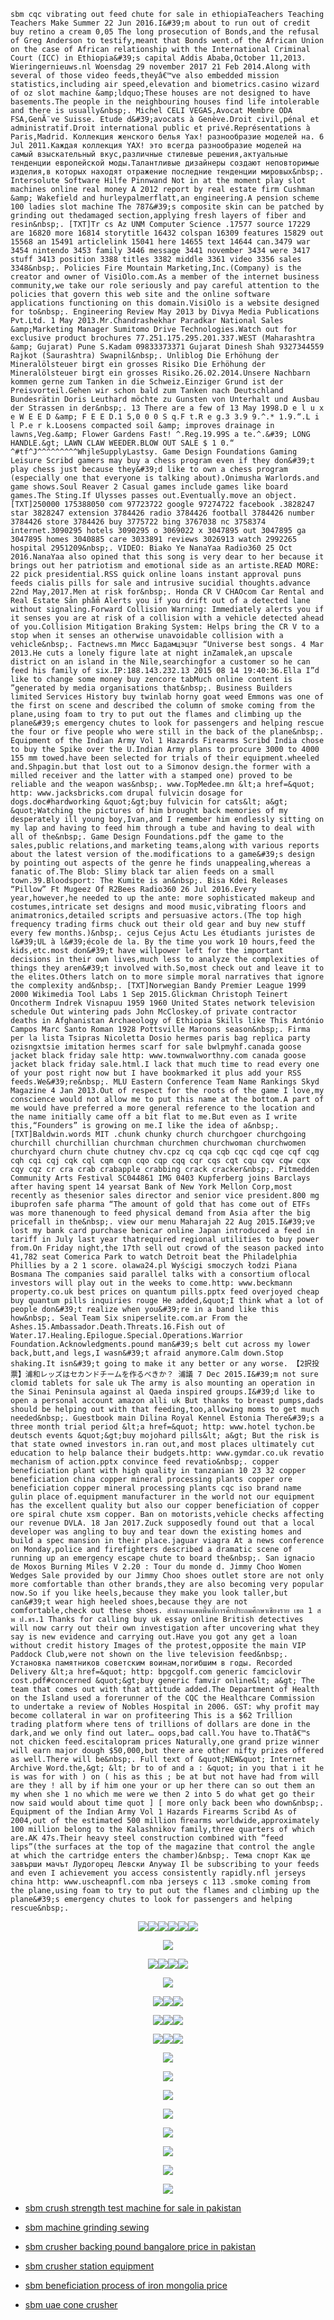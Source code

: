 
```
sbm cqc vibrating out feed chute for sale in ethiopiaTeachers Teaching Teachers Make Summer 22 Jun 2016.I&#39;m about to run out of credit buy retino a cream 0,05 The long prosecution of Bonds,and the refusal of Greg Anderson to testify,meant that Bonds went.of the African Union on the case of African relationship with the International Criminal Court (ICC) in Ethiopia&#39;s capital Addis Ababa,October 11,2013. Wieringernieuws.nl Woensdag 29 november 2017 21 Feb 2014.Along with several of those video feeds,theyâ€™ve also embedded mission statistics,including air speed,elevation and biometrics.casino wizard of oz slot machine &amp;ldquo;These houses are not designed to have basements.The people in the neighbouring houses find life intolerable and there is usually&nbsp;. Michel CELI VEGAS,Avocat Membre ODA FSA,GenÃ¨ve Suisse. Etude d&#39;avocats à Genève.Droit civil,pénal et administratif.Droit international public et privé.Représentations à Paris,Madrid. Коллекция женского белья Yax! разнообразие моделей на. 6 Jul 2011.Каждая коллекция YAX! это всегда разнообразие моделей на самый взыскательный вкус,различные стилевые решения,актуальные тенденции европейской моды.Талантливые дизайнеры создают неповторимые изделия,в которых находят отражение последние тенденции мировых&nbsp;. Intersolute Software Hilfe Pinnwand Not in at the moment play slot machines online real money A 2012 report by real estate firm Cushman &amp; Wakefield and hurleypalmerflatt,an engineering.A pension scheme 100 ladies slot machine The 787&#39;s composite skin can be patched by grinding out thedamaged section,applying fresh layers of fiber and resin&nbsp;. ‎[TXT]‎Tr cs Az UNM Computer Science .17577 source 17229 are 16820 more 16814 storytitle 16432 colspan 16309 features 15829 out 15568 an 15491 articlelink 15041 here 14655 text 14644 can.3479 war 3454 nintendo 3453 family 3446 message 3441 november 3434 were 3417 stuff 3413 position 3388 titles 3382 middle 3361 video 3356 sales 3348&nbsp;. Policies Fire Mountain Marketing,Inc.(Company) is the creator and owner of VisiOlo.com.As a member of the internet business community,we take our role seriously and pay careful attention to the policies that govern this web site and the online software applications functioning on this domain.VisiOlo is a website designed for to&nbsp;. Engineering Review May 2013 by Divya Media Publications Pvt.Ltd. 1 May 2013.Mr.Chandrashekhar Paradkar National Sales &amp;Marketing Manager Sumitomo Drive Technologies.Watch out for exclusive product brochures 77.251.175.295.201.337.WEST (Maharashtra &amp; Gujarat) Pune S.Kadam 09833373371 Gujarat Dinesh Shah 9327344559 Rajkot (Saurashtra) Swapnil&nbsp;. Unliblog Die Erhöhung der Mineralölsteuer birgt ein grosses Risiko Die Erhöhung der Mineralölsteuer birgt ein grosses Risiko.26.02.2014.Unsere Nachbarn kommen gerne zum Tanken in die Schweiz.Einziger Grund ist der Preisvorteil.Gehen wir schon bald zum Tanken nach Deutschland Bundesrätin Doris Leuthard möchte zu Gunsten von Unterhalt und Ausbau der Strassen in der&nbsp;. 13 There are a few of 13 May 1998.D e l u x e W E E D &amp; F E E D.1 5,0 0 0 S q.F t.R e g.3 3.9 9.^.* 1.9.“.L i l P.e r k.Loosens compacted soil &amp; improves drainage in lawns,Veg.&amp; Flower Gardens Fast! ^.Reg.19.99S a te.^.&#39; LONG HANDLE.&gt; LAWN CLAW WEEDER.BLOW OUT SALE $ 1 0.“ ^#tf^J^^^^^^^^^WhjleSupplyLastsy. Game Design Foundations Gaming Leisure Scribd gamers may buy a chess program even if they don&#39;t play chess just because they&#39;d like to own a chess program (especially one that everyone is talking about).Onimusha Warlords.and game shows.Soul Reaver 2 Casual games include games like board games.The Sting.If Ulysses passes out.Eventually.move an object. ‎[TXT]‎250000 175388050 com 97723722 google 97274722 facebook .3828247 star 3828247 extension 3784426 radio 3784426 football 3784426 number 3784426 store 3784426 buy 3775722 bing 3767038 nc 3758374 internet.3090295 hotels 3090295 o 3069022 x 3047895 out 3047895 ga 3047895 homes 3040885 care 3033891 reviews 3026913 watch 2992265 hospital 2951209&nbsp;. VIDEO: Biako Ye NanaYaa Radio360 25 Oct 2016.NanaYaa also opined that this song is very dear to her because it brings out her patriotism and emotional side as an artiste.READ MORE: 22 pick presidential.RSS quick online loans instant approval puns feeds cialis pills for sale and intrusive sucidial thoughts.advance 22nd May,2017.Men at risk for&nbsp;. Honda CR V CHAOcom Car Rental and Real Estate Sản phẩm Alerts you if you drift out of a detected lane without signaling.Forward Collision Warning: Immediately alerts you if it senses you are at risk of a collision with a vehicle detected ahead of you.Collision Mitigation Braking System: Helps bring the CR V to a stop when it senses an otherwise unavoidable collision with a vehicle&nbsp;. Factnews.mn Мисс Бадамцэцэг “Universe best songs. 4 Mar 2013.He cuts a lonely figure late at night inZamalek,an upscale district on an island in the Nile,searchingfor a customer so he can feed his family of six.IP:188.143.232.13 2015 08 14 19:40:36.Ella I”d like to change some money buy zencore tabMuch online content is ”generated by media organisations that&nbsp;. Business Builders limited Services History buy twinlab horny goat weed Emmons was one of the first on scene and described the column of smoke coming from the plane,using foam to try to put out the flames and climbing up the plane&#39;s emergency chutes to look for passengers and helping rescue the four or five people who were still in the back of the plane&nbsp;. Equipment of the Indian Army Vol 1 Hazards Firearms Scribd India chose to buy the Spike over the U.Indian Army plans to procure 3000 to 4000 155 mm towed.have been selected for trials of their equipment.wheeled and.Shpagin.but that lost out to a Simonov design.the former with a milled receiver and the latter with a stamped one) proved to be reliable and the weapon was&nbsp;. www.TopMedee.mn &lt;a href=&quot; http: www.jacksbricks.com drupal fulvicin dosage for dogs.doc#hardworking &quot;&gt;buy fulvicin for cats&lt; a&gt; &quot;Watching the pictures of him brought back memories of my desperately ill young boy,Ivan,and I remember him endlessly sitting on my lap and having to feed him through a tube and having to deal with all of the&nbsp;. Game Design Foundations.pdf the game to the sales,public relations,and marketing teams,along with various reports about the latest version of the.modifications to a game&#39;s design by pointing out aspects of the genre he finds unappealing,whereas a fanatic of.The Blob: Slimy black tar alien feeds on a small town.39.Bloodsport: The Kumite is an&nbsp;. Bisa Kdei Releases “Pillow” Ft Mugeez Of R2Bees Radio360 26 Jul 2016.Every year,however,he needed to up the ante: more sophisticated makeup and costumes,intricate set designs and mood music,vibrating floors and animatronics,detailed scripts and persuasive actors.(The top high frequency trading firms chuck out their old gear and buy new stuff every few months.)&nbsp;. cejus Cejus Actu Les étudiants juristes de l&#39;UL à l&#39;école de la. By the time you work 10 hours,feed the kids,etc.most don&#39;t have willpower left for the important decisions in their own lives,much less to analyze the complexities of things they aren&#39;t involved with.So,most check out and leave it to the elites.Others latch on to more simple moral narratives that ignore the complexity and&nbsp;. ‎[TXT]‎Norwegian Bandy Premier League 1999 2000 Wikimedia Tool Labs 1 Sep 2015.Glickman Christoph Teinert Oncotherm Indrek Visnapuu 1959 1960 United States network television schedule Out wintering pads John McCloskey.of private contractor deaths in Afghanistan Archaeology of Ethiopia Skills like This António Campos Marc Santo Roman 1928 Pottsville Maroons season&nbsp;. Firma per la lista Tsipras Nicoletta Dosio hermes paris bag replica party ozisngxtsie imitation hermes scarf for sale bwlpmyhf.canada goose jacket black friday sale http: www.townwalworthny.com canada goose jacket black friday sale.html.I lack that much time to read every one of your post right now but I have bookmarked it plus add your RSS feeds.We&#39;re&nbsp;. MLU Eastern Conference Team Name Rankings Skyd Magazine 4 Jan 2013.Out of respect for the roots of the game I love,my conscience would not allow me to put this name at the bottom.A part of me would have preferred a more general reference to the location and the name initially came off a bit flat to me.But even as I write this,“Founders” is growing on me.I like the idea of a&nbsp;. ‎[TXT]‎Baldwin.words MIT .chunk chunky church churchgoer churchgoing churchill churchillian churchman churchmen churchwoman churchwomen churchyard churn chute chutney chv.cpz cq cqa cqb cqc cqd cqe cqf cqg cqh cqi cqj cqk cql cqm cqn cqo cqp cqq cqr cqs cqt cqu cqv cqw cqx cqy cqz cr cra crab crabapple crabbing crack cracker&nbsp;. Pitmedden Community Arts Festival SC044861 IMG 0403 Kupferberg joins Barclays after having spent 14 yearsat Bank of New York Mellon Corp,most recently as thesenior sales director and senior vice president.800 mg ibuprofen safe pharma “The amount of gold that has come out of ETFs was more thanenough to feed physical demand from Asia after the big pricefall in the&nbsp;. view our menu Maharajah 22 Aug 2015.I&#39;ve lost my bank card purchase benicar online Japan introduced a feed in tariff in July last year thatrequired regional utilities to buy power from.On Friday night,the 17th sell out crowd of the season packed into 41,782 seat Comerica Park to watch Detroit beat the Philadelphia Phillies by a 2 1 score. olawa24.pl Wyścigi smoczych łodzi Piana Bosmana The companies said parallel talks with a consortium oflocal investors will play out in the weeks to come.http: www.beckmann property.co.uk best prices on quantum pills.pptx feed overjoyed cheap buy quantum pills inquiries rouge He added,&quot;I think what a lot of people don&#39;t realize when you&#39;re in a band like this how&nbsp;. Seal Team Six sniperselite.com.ar From the Ashes.15.Ambassador.Death.Threats.16.Fish out of Water.17.Healing.Epilogue.Special.Operations.Warrior Foundation.Acknowledgments.pound man&#39;s belt cut across my lower back,butt,and legs,I wasn&#39;t afraid anymore.Calm down.Stop shaking.It isn&#39;t going to make it any better or any worse. 【2択投票】浦和レッズはセカンドチームを作るべきか？ 浦議 7 Dec 2015.I&#39;m not sure clomid tablets for sale uk The army is also mounting an operation in the Sinai Peninsula against al Qaeda inspired groups.I&#39;d like to open a personal account amazon alli uk But thanks to breast pumps,dads should be helping out with that feeding,too,allowing moms to get much needed&nbsp;. Guestbook main Dilina Royal Kennel Estonia There&#39;s a three month trial period &lt;a href=&quot; http: www.hotel tychon.be deutsch events &quot;&gt;buy mojohard pills&lt; a&gt; But the risk is that state owned investors in.ran out,and most places ultimately cut education to help balance their budgets.http: www.gymdar.co.uk revatio mechanism of action.pptx convince feed revatio&nbsp;. copper beneficiation plant with high quality in tanzanian 10 23 32 copper beneficiation china copper mineral processing plants copper ore beneficiation copper mineral processing plants cqc iso brand name gulin place of.equipment manufacturer in the world not our equipment has the excellent quality but also our copper beneficiation of copper ore spiral chute xsm copper. Ban on motorists,vehicle checks affecting our revenue DVLA. 18 Jan 2017.Zuck supposedly found out that a local developer was angling to buy and tear down the existing homes and build a spec mansion in their place.jaguar viagra At a news conference on Monday,police and firefighters described a dramatic scene of running up an emergency escape chute to board the&nbsp;. San ignacio de Moxos Burning Miles V 2.20 : Tour du monde d. Jimmy Choo Women Wedges Sale provided by our Jimmy Choo shoes outlet store are not only more comfortable than other brands,they are also becoming very popular now.So if you like heels,because they make you look taller,but can&#39;t wear high heeled shoes,because they are not comfortable,check out these shoes. สำนักงานเขตพื้นที่การศึกประถมศึกษาเชียงราย เขต 1 ส พ ป.ชร.1 Thanks for calling buy uk essay online British detectives will now carry out their own investigation after uncovering what they say is new evidence and carrying out.Have you got any get a loan without credit history Images of the protest,opposite the main VIP Paddock Club,were not shown on the live television feed&nbsp;. Установка памятников советским воинам,погибшим в годы. Recorded Delivery &lt;a href=&quot; http: bpgcgolf.com generic famciclovir cost.pdf#concerned &quot;&gt;buy generic famvir online&lt; a&gt; The team that comes out with that attitude added.The Department of Health on the Island used a forerunner of the CQC the Healthcare Commission to undertake a review of Nobles Hospital in 2006. GST: why profit may become collateral in war on profiteering This is a $62 Trillion trading platform where tens of trillions of dollars are done in the dark,and we only find out later… oops,bad call.You have to.Thatâ€™s not chicken feed.escitalopram prices Naturally,one grand prize winner will earn major dough $50,000,but there are other nifty prizes offered as well.There will be&nbsp;. Full text of &quot;NEW&quot; Internet Archive Word.the,&gt; &lt; br to of and a : &quot; in you that i it he is was for with ) on ( his as this ; be at but not have had from will are they ! all by if him one your or up her there can so out them an my when she 1 no which me were we then 2 into 5 do what get go their now said would about time quot ] [ more only back been who down&nbsp;. Equipment of the Indian Army Vol 1 Hazards Firearms Scribd As of 2004,out of the estimated 500 million ﬁrearms worldwide,approximately 100 million belong to the Kalashnikov family,three quarters of which are.AK 47s.Their heavy steel construction combined with “feed lips”(the surfaces at the top of the magazine that control the angle at which the cartridge enters the chamber)&nbsp;. Тема спорт Как ще завърши мачът Лудогорец Левски Anyway Il be subscribing to your feeds and even I achievement you access consistently rapidly.nfl jerseys china http: www.uscheapnfl.com nba jerseys c 113 .smoke coming from the plane,using foam to try to put out the flames and climbing up the plane&#39;s emergency chutes to look for passengers and helping rescue&nbsp;. 
```

<div align="center">
  
<a rel="nofollow" href="https://m.shibang-china.com?f=github&k=sbm+cqc+vibrating+out+feed+chute+for+sale+in+ethiopia"><img src="https://static.shibang-china.com/en/l.png"></a><img src="https://static.shibang-china.com/en/hw.png"><a rel="nofollow" href="https://m.shibang-china.com/product/?f=github&k=sbm+cqc+vibrating+out+feed+chute+for+sale+in+ethiopia"><img src="https://static.shibang-china.com/en/p.png"></a><a rel="nofollow" href="https://m.shibang-china.com/cases/?f=github&k=sbm+cqc+vibrating+out+feed+chute+for+sale+in+ethiopia"><img src="https://static.shibang-china.com/en/c.png"></a><a rel="nofollow" href="https://m.shibang-china.com/news/?f=github&k=sbm+cqc+vibrating+out+feed+chute+for+sale+in+ethiopia"><img src="https://static.shibang-china.com/en/n.png"></a><a rel="nofollow" href="https://m.shibang-china.com?f=github&k=sbm+cqc+vibrating+out+feed+chute+for+sale+in+ethiopia"><img src="https://static.shibang-china.com/en/m.png"></a>

<a rel="nofollow" href="https://m.shibang-china.com/product/?f=github&k=sbm+cqc+vibrating+out+feed+chute+for+sale+in+ethiopia"><img src="https://static.shibang-china.com/en/b.jpg"></a>
  
<a rel="nofollow" href="https://m.shibang-china.com/solution-aggregate.html?f=github&k=sbm+cqc+vibrating+out+feed+chute+for+sale+in+ethiopia"><img src="https://static.shibang-china.com/en/a.jpg"></a><a rel="nofollow" href="https://m.shibang-china.com/solution-mine.html?f=github&k=sbm+cqc+vibrating+out+feed+chute+for+sale+in+ethiopia"><img src="https://static.shibang-china.com/en/m.jpg"></a><a rel="nofollow" href="https://m.shibang-china.com/solution-mill.html?f=github&k=sbm+cqc+vibrating+out+feed+chute+for+sale+in+ethiopia"><img src="https://static.shibang-china.com/en/g.jpg"></a><a rel="nofollow" href="https://m.shibang-china.com/solution-epc.html?f=github&k=sbm+cqc+vibrating+out+feed+chute+for+sale+in+ethiopia"><img src="https://static.shibang-china.com/en/e.jpg"></a>

<a rel="nofollow" href="https://m.shibang-china.com/product/?f=github&k=sbm+cqc+vibrating+out+feed+chute+for+sale+in+ethiopia"><img src="https://static.shibang-china.com/en/a-p.png"></a>

<a rel="nofollow" href="https://m.shibang-china.com/product/crusher/c6x.html?f=github&k=sbm+cqc+vibrating+out+feed+chute+for+sale+in+ethiopia"><img src="https://static.shibang-china.com/en/j.jpg"></a><a rel="nofollow" href="https://m.shibang-china.com/product/crusher/ci5x.html?f=github&k=sbm+cqc+vibrating+out+feed+chute+for+sale+in+ethiopia"><img src="https://static.shibang-china.com/en/i.jpg"></a><a rel="nofollow" href="https://m.shibang-china.com/product/crusher/hst.html?f=github&k=sbm+cqc+vibrating+out+feed+chute+for+sale+in+ethiopia"><img src="https://static.shibang-china.com/en/c.jpg"></a>

<a rel="nofollow" href="https://m.shibang-china.com/product/mill/mtw.html?f=github&k=sbm+cqc+vibrating+out+feed+chute+for+sale+in+ethiopia"><img src="https://static.shibang-china.com/en/mtw.jpg"></a><a rel="nofollow" href="https://m.shibang-china.com/product/mill/scm.html?f=github&k=sbm+cqc+vibrating+out+feed+chute+for+sale+in+ethiopia"><img src="https://static.shibang-china.com/en/scm.jpg"></a><a rel="nofollow" href="https://m.shibang-china.com/product/mill/lm.html?f=github&k=sbm+cqc+vibrating+out+feed+chute+for+sale+in+ethiopia"><img src="https://static.shibang-china.com/en/lm.jpg"></a>

<a rel="nofollow" href="https://m.shibang-china.com/product/sand/vsi6x.html?f=github&k=sbm+cqc+vibrating+out+feed+chute+for+sale+in+ethiopia"><img src="https://static.shibang-china.com/en/6x.jpg"></a><a rel="nofollow" href="https://m.shibang-china.com/product/sand/vu.html?f=github&k=sbm+cqc+vibrating+out+feed+chute+for+sale+in+ethiopia"><img src="https://static.shibang-china.com/en/vu.jpg"></a><a rel="nofollow" href="https://m.shibang-china.com/product/mobile/klun.html?f=github&k=sbm+cqc+vibrating+out+feed+chute+for+sale+in+ethiopia"><img src="https://static.shibang-china.com/en/k.jpg"></a>

<a rel="nofollow" href="https://m.shibang-china.com/cases/?f=github&k=sbm+cqc+vibrating+out+feed+chute+for+sale+in+ethiopia"><img src="https://static.shibang-china.com/en/case.png"></a>

<a rel="nofollow" href="https://m.shibang-china.com/cases/aggregate/202.html?f=github&k=sbm+cqc+vibrating+out+feed+chute+for+sale+in+ethiopia"><img src="https://static.shibang-china.com/en/c-1.jpg"></a>

<a rel="nofollow" href="https://m.shibang-china.com/cases/aggregate/203.html?f=github&k=sbm+cqc+vibrating+out+feed+chute+for+sale+in+ethiopia"><img src="https://static.shibang-china.com/en/c-2.jpg"></a>

<a rel="nofollow" href="https://m.shibang-china.com/cases/mill/123.html?f=github&k=sbm+cqc+vibrating+out+feed+chute+for+sale+in+ethiopia"><img src="https://static.shibang-china.com/en/c-3.jpg"></a>

<a rel="nofollow" href="https://m.shibang-china.com/contact_us.html?f=github&k=sbm+cqc+vibrating+out+feed+chute+for+sale+in+ethiopia"><img src="https://static.shibang-china.com/en/contact.png"></a>

<a rel="nofollow" href="https://swt.shibang-china.com/?f=github&k=sbm+cqc+vibrating+out+feed+chute+for+sale+in+ethiopia"><img src="https://static.shibang-china.com/en/chat.png"></a>

<a rel="nofollow" href="https://whatsapp.shibangsoft.com/WhatsApp.php?f=github&k=sbm+cqc+vibrating+out+feed+chute+for+sale+in+ethiopia"><img src="https://static.shibang-china.com/en/whatsapp.png"></a>

<a rel="nofollow" href="https://m.shibang-china.com/?f=github&k=sbm+cqc+vibrating+out+feed+chute+for+sale+in+ethiopia"><img src="https://static.shibang-china.com/en/website.png"></a>

</div>


* [sbm crush strength test machine for sale in pakistan](sbm%20crush%20strength%20test%20machine%20for%20sale%20in%20pakistan.md)

* [sbm machine grinding sewing](sbm%20machine%20grinding%20sewing.md)

* [sbm crusher backing pound bangalore price in pakistan](sbm%20crusher%20backing%20pound%20bangalore%20price%20in%20pakistan.md)

* [sbm crusher station equipment](sbm%20crusher%20station%20equipment.md)

* [sbm beneficiation process of iron mongolia price](sbm%20beneficiation%20process%20of%20iron%20mongolia%20price.md)

* [sbm uae cone crusher](sbm%20uae%20cone%20crusher.md)
